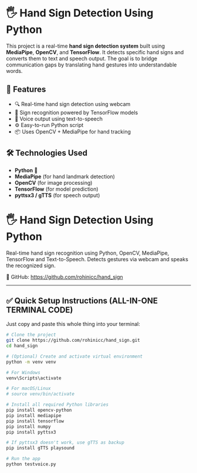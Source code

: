 # 🖐️ Hand Sign Detection Using Python

This project is a real-time **hand sign detection system** built using **MediaPipe**, **OpenCV**, and **TensorFlow**. It detects specific hand signs and converts them to text and speech output. The goal is to bridge communication gaps by translating hand gestures into understandable words.

## 🚀 Features

- 🔍 Real-time hand sign detection using webcam
- 🧠 Sign recognition powered by TensorFlow models
- 🎤 Voice output using text-to-speech
- ⚙️ Easy-to-run Python script
- 📦 Uses OpenCV + MediaPipe for hand tracking

## 🛠️ Technologies Used

- **Python** 🐍
- **MediaPipe** (for hand landmark detection)
- **OpenCV** (for image processing)
- **TensorFlow** (for model prediction)
- **pyttsx3 / gTTS** (for speech output)

# 🖐️ Hand Sign Detection Using Python

Real-time hand sign recognition using Python, OpenCV, MediaPipe, TensorFlow and Text-to-Speech. Detects gestures via webcam and speaks the recognized sign.

🔗 GitHub: https://github.com/rohinicc/hand_sign

---

## ✅ Quick Setup Instructions (ALL-IN-ONE TERMINAL CODE)

Just copy and paste this whole thing into your terminal:

```bash
# Clone the project
git clone https://github.com/rohinicc/hand_sign.git
cd hand_sign

# (Optional) Create and activate virtual environment
python -m venv venv

# For Windows
venv\Scripts\activate

# For macOS/Linux
# source venv/bin/activate

# Install all required Python libraries
pip install opencv-python
pip install mediapipe
pip install tensorflow
pip install numpy
pip install pyttsx3

# If pyttsx3 doesn't work, use gTTS as backup
pip install gTTS playsound

# Run the app
python testvoice.py


